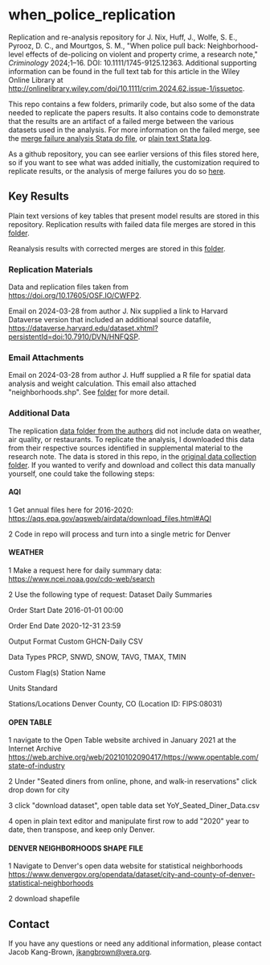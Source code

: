 # when_police_replication

Replication and re-analysis repository for J. Nix, Huff, J., Wolfe, S. E., Pyrooz, D. C., and Mourtgos, S. M., "When police pull back: Neighborhood-level effects of de-policing on violent and property crime, a research note," _Criminology_ 2024;1–16. DOI: 10.1111/1745-9125.12363. Additional supporting information can be found in the full text tab for this article in the Wiley Online Library at http://onlinelibrary.wiley.com/doi/10.1111/crim.2024.62.issue-1/issuetoc.

This repo contains a few folders, primarily code, but also some of the data needed to replicate the papers results. It also contains code to demonstrate that the results are an artifact of a failed merge between the various datasets used in the analysis. For more information on the failed merge, see the [merge failure analysis Stata do file](https://github.com/jkangbrown/when_police_replication/blob/main/replication_materials/merge_failures.do),  or [plain text Stata log](https://github.com/jkangbrown/when_police_replication/blob/main/replication_materials/merge_failure_files/merge_failure_log.log). 

As a github repository, you can see earlier versions of this files stored here, so if you want to see what was added initially, the customization required to replicate results, or the analysis of merge failures you do so [here](https://github.com/jkangbrown/when_police_replication/pulls?q=is%3Apr+is%3Aclosed). 

## Key Results

Plain text versions of key tables that present model results are stored in this repository. Replication results with failed data file merges are stored in this [folder](https://github.com/jkangbrown/when_police_replication/tree/main/replication_materials/replication_output). 

Reanalysis results with corrected merges are stored in this [folder](https://github.com/jkangbrown/when_police_replication/tree/main/replication_materials/reanalysis_output).

### Replication Materials 

Data and replication files taken from https://doi.org/10.17605/OSF.IO/CWFP2.

Email on 2024-03-28 from author J. Nix supplied a link to Harvard Dataverse version that included an additional source datafile, https://dataverse.harvard.edu/dataset.xhtml?persistentId=doi:10.7910/DVN/HNFQSP.

### Email Attachments

Email on 2024-03-28 from author J. Huff supplied a R file for spatial data analysis and weight calculation. This email also attached "neighborhoods.shp". See [folder](https://github.com/jkangbrown/when_police_replication/tree/main/email_attachments) for more detail. 


### Additional Data 

The replication [data folder from the authors](https://doi.org/10.17605/OSF.IO/CWFP2) did not include data on weather, air quality, or restaurants. To replicate the analysis, I downloaded this data from their respective sources identified in supplemental material to the research note. The data is stored in this repo, in the [original data collection folder](https://github.com/jkangbrown/when_police_replication/tree/main/original_data_collection). If you wanted to verify and download and collect this data manually yourself, one could take the following steps: 

#### AQI

1 Get annual files here for 2016-2020: https://aqs.epa.gov/aqsweb/airdata/download_files.html#AQI

2 Code in repo will process and turn into a single metric for Denver

#### WEATHER

1 Make a request here for daily summary data: https://www.ncei.noaa.gov/cdo-web/search

2 Use the following type of request: 
Dataset Daily Summaries

Order Start Date 2016-01-01 00:00

Order End Date 2020-12-31 23:59

Output Format Custom GHCN-Daily CSV

Data Types PRCP, SNWD, SNOW, TAVG, TMAX, TMIN

Custom Flag(s) Station Name

Units Standard

Stations/Locations Denver County, CO (Location ID: FIPS:08031)


####  OPEN TABLE

1 navigate to the Open Table website archived in January 2021 at the Internet Archive https://web.archive.org/web/20210102090417/https://www.opentable.com/state-of-industry

2 Under "Seated diners from online, phone, and walk-in reservations" click drop down for city

3 click "download dataset", open table data set YoY_Seated_Diner_Data.csv

4 open in plain text editor and manipulate first row to add "2020" year to date, then transpose, and keep only Denver.

#### DENVER NEIGHBORHOODS SHAPE FILE

1 Navigate to Denver's open data website for statistical neighborhoods https://www.denvergov.org/opendata/dataset/city-and-county-of-denver-statistical-neighborhoods

2 download shapefile

## Contact
If you have any questions or need any additional information, please contact Jacob Kang-Brown, jkangbrown@vera.org.  
